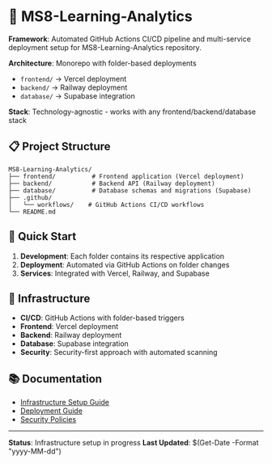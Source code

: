 # 🚀 MS8-Learning-Analytics

**Framework**: Automated GitHub Actions CI/CD pipeline and multi-service deployment setup for MS8-Learning-Analytics repository.

**Architecture**: Monorepo with folder-based deployments
- `frontend/` → Vercel deployment
- `backend/` → Railway deployment  
- `database/` → Supabase integration

**Stack**: Technology-agnostic - works with any frontend/backend/database stack

## 📋 Project Structure

```
MS8-Learning-Analytics/
├── frontend/          # Frontend application (Vercel deployment)
├── backend/           # Backend API (Railway deployment)
├── database/          # Database schemas and migrations (Supabase)
├── .github/
│   └── workflows/    # GitHub Actions CI/CD workflows
└── README.md
```

## 🚀 Quick Start

1. **Development**: Each folder contains its respective application
2. **Deployment**: Automated via GitHub Actions on folder changes
3. **Services**: Integrated with Vercel, Railway, and Supabase

## 🔧 Infrastructure

- **CI/CD**: GitHub Actions with folder-based triggers
- **Frontend**: Vercel deployment
- **Backend**: Railway deployment
- **Database**: Supabase integration
- **Security**: Security-first approach with automated scanning

## 📚 Documentation

- [Infrastructure Setup Guide](./docs/infrastructure-setup.md)
- [Deployment Guide](./docs/deployment.md)
- [Security Policies](./docs/security.md)

---

**Status**: Infrastructure setup in progress
**Last Updated**: $(Get-Date -Format "yyyy-MM-dd")
